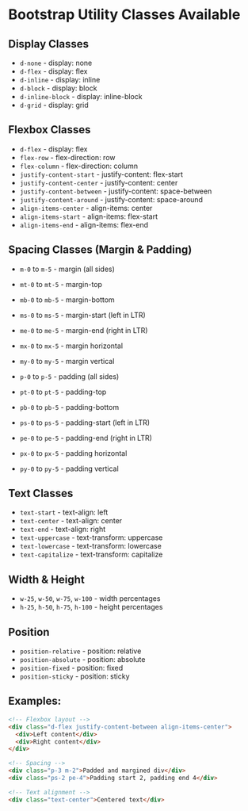 # Bootstrap Utility Classes Available

## Display Classes

- `d-none` - display: none
- `d-flex` - display: flex
- `d-inline` - display: inline
- `d-block` - display: block
- `d-inline-block` - display: inline-block
- `d-grid` - display: grid

## Flexbox Classes

- `d-flex` - display: flex
- `flex-row` - flex-direction: row
- `flex-column` - flex-direction: column
- `justify-content-start` - justify-content: flex-start
- `justify-content-center` - justify-content: center
- `justify-content-between` - justify-content: space-between
- `justify-content-around` - justify-content: space-around
- `align-items-center` - align-items: center
- `align-items-start` - align-items: flex-start
- `align-items-end` - align-items: flex-end

## Spacing Classes (Margin & Padding)

- `m-0` to `m-5` - margin (all sides)
- `mt-0` to `mt-5` - margin-top
- `mb-0` to `mb-5` - margin-bottom
- `ms-0` to `ms-5` - margin-start (left in LTR)
- `me-0` to `me-5` - margin-end (right in LTR)
- `mx-0` to `mx-5` - margin horizontal
- `my-0` to `my-5` - margin vertical

- `p-0` to `p-5` - padding (all sides)
- `pt-0` to `pt-5` - padding-top
- `pb-0` to `pb-5` - padding-bottom
- `ps-0` to `ps-5` - padding-start (left in LTR)
- `pe-0` to `pe-5` - padding-end (right in LTR)
- `px-0` to `px-5` - padding horizontal
- `py-0` to `py-5` - padding vertical

## Text Classes

- `text-start` - text-align: left
- `text-center` - text-align: center
- `text-end` - text-align: right
- `text-uppercase` - text-transform: uppercase
- `text-lowercase` - text-transform: lowercase
- `text-capitalize` - text-transform: capitalize

## Width & Height

- `w-25`, `w-50`, `w-75`, `w-100` - width percentages
- `h-25`, `h-50`, `h-75`, `h-100` - height percentages

## Position

- `position-relative` - position: relative
- `position-absolute` - position: absolute
- `position-fixed` - position: fixed
- `position-sticky` - position: sticky

## Examples:

```html
<!-- Flexbox layout -->
<div class="d-flex justify-content-between align-items-center">
  <div>Left content</div>
  <div>Right content</div>
</div>

<!-- Spacing -->
<div class="p-3 m-2">Padded and margined div</div>
<div class="ps-2 pe-4">Padding start 2, padding end 4</div>

<!-- Text alignment -->
<div class="text-center">Centered text</div>
```
